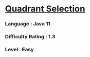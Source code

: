 # [Quadrant Selection](https://open.kattis.com/problems/quadrant)

### Language : Java 11

### Difficulty Rating : 1.3

### Level : Easy
